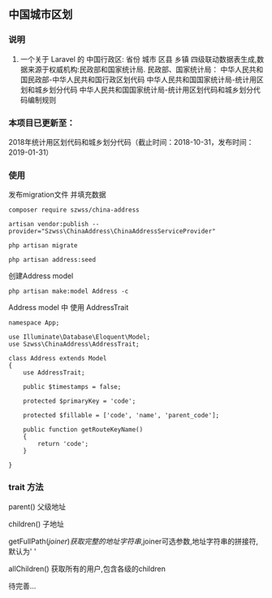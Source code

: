 ## 中国城市区划

### 说明
1. 一个关于 Laravel 的 中国行政区: 省份 城市 区县 乡镇 四级联动数据表生成,数据来源于权威机构:民政部和国家统计局.
民政部、国家统计局：
中华人民共和国民政部-中华人民共和国行政区划代码
中华人民共和国国家统计局-统计用区划和城乡划分代码
中华人民共和国国家统计局-统计用区划代码和城乡划分代码编制规则

### 本项目已更新至：
2018年统计用区划代码和城乡划分代码（截止时间：2018-10-31，发布时间：2019-01-31）

### 使用

发布migration文件 并填充数据

```
composer require szwss/china-address
```
```
artisan vendor:publish --provider="Szwss\ChinaAddress\ChinaAddressServiceProvider"
```
```
php artisan migrate

php artisan address:seed
```

创建Address model

```
php artisan make:model Address -c
```

Address model 中 使用 AddressTrait

```
namespace App;

use Illuminate\Database\Eloquent\Model;
use Szwss\ChinaAddress\AddressTrait;

class Address extends Model
{
    use AddressTrait;

    public $timestamps = false;

    protected $primaryKey = 'code';

    protected $fillable = ['code', 'name', 'parent_code'];

    public function getRouteKeyName()
    {
        return 'code';
    }
    
}

```

### trait 方法
parent() 父级地址

children() 子地址

getFullPath($joiner) 获取完整的地址字符串,$joiner可选参数,地址字符串的拼接符,默认为' '

allChildren() 获取所有的用户,包含各级的children

待完善...